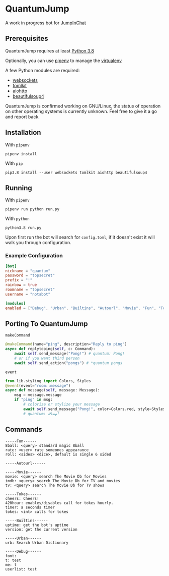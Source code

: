 # QuantumJump
A work in progress bot for [JumpInChat](https://jumpin.chat)

## Prerequisites
QuantumJump requires at least [Python 3.8](https://www.python.org/downloads/release/python-380/)

Optionally, you can use [pipenv](https://pipenv.readthedocs.io/en/latest/) to manage the 
[virtualenv](https://virtualenv.pypa.io/en/stable/)

A few Python modules are required:
- [websockets](https://github.com/aaugustin/websockets)
- [tomlkit](https://github.com/sdispater/tomlkit)
- [aiohttp](https://github.com/aio-libs/aiohttp/)
- [beautifulsoup4](https://code.launchpad.net/beautifulsoup)

QuantumJump is confirmed working on GNU/Linux, the status of operation on other operating systems is currently unknown.
Feel free to give it a go and report back.

## Installation
With `pipenv`
```
pipenv install
```
With `pip`
```
pip3.8 install --user websockets tomlkit aiohttp beautifulsoup4
```

## Running
With `pipenv`
```
pipenv run python run.py
```
With `python`
```
python3.8 run.py
```
Upon first run the bot will search for `config.toml`, if it doesn't exist it will walk you through configuration.


### Example Configuration
```toml
[bot]
nickname = "quantum"
password = "topsecret"
prefix = "!"
rainbow = true
roomname = "topsecret"
username = "notabot"

[modules]
enabled = ["Debug", "Urban", "Builtins", "Autourl", "Movie", "Fun", "Tokes"]
```

## Porting To QuantumJump
`makeCommand`
```py
@makeCommand(name="ping", description="Reply to ping")
async def replytoping(self, c: Command):
    await self.send_message("Pong!") # quantum: Pong!
    # or if you want third person
    await self.send_action("pongs") # *quantum pongs
```

`event`
```py
from lib.styling import Colors, Styles
@event(event="room::message")
async def message(self, message: Message):
    msg = message.message
    if "ping" in msg:
        # colorize or stylize your message
        await self.send_message("Pong!", color=Colors.red, style=Styles.script)
        # quantum: 𝓟𝓸𝓷𝓰! 
```

## Commands
```
-----Fun------
8ball: <query> standard magic 8ball
rate: <user> rate someones appearance
roll: <sides> <dice>, default is single 6 sided

-----Autourl------

-----Movie------
movie: <query> search The Movie Db for Movies
imdb: <query> search The Movie Db for TV and movies
tv: <query> search The Movie Db for TV shows

-----Tokes------
cheers: Cheers!
420hour: enables/disables call for tokes hourly.
timer: a seconds timer 
tokes: <int> calls for tokes

-----Builtins------
uptime: get the bot's uptime
version: get the current version

-----Urban------
urb: Search Urban Dictionary

-----Debug------
font: 
t: test
me: t
userlist: test


```
